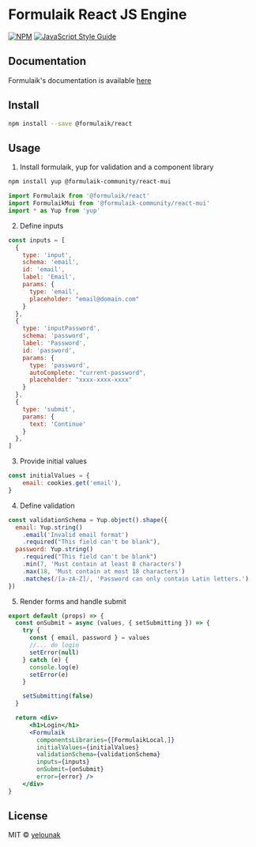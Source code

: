 # Formulaik React JS Engine

[![NPM](https://img.shields.io/npm/v/formulaik.svg)](https://www.npmjs.com/package/formulaik) [![JavaScript Style Guide](https://img.shields.io/badge/code_style-standard-brightgreen.svg)](https://standardjs.com)

## Documentation
Formulaik's documentation is available [here](https://formulaik-core.github.io/documentation/)

## Install

```bash
npm install --save @formulaik/react
```

## Usage

1. Install formulaik, yup for validation and a component library

```bash
npm install yup @formulaik-community/react-mui
```

```jsx
import Formulaik from '@formulaik/react'
import FormulaikMui from '@formulaik-community/react-mui'
import * as Yup from 'yup'
```

2. Define inputs

```jsx
const inputs = [
  {
    type: 'input',
    schema: 'email',
    id: 'email',
    label: 'Email',
    params: {
      type: 'email',
      placeholder: "email@domain.com"
    }
  },
  {
    type: 'inputPassword',
    schema: 'password',
    label: 'Password',
    id: 'password',
    params: {
      type: 'password',
      autoComplete: "current-password",
      placeholder: "xxxx-xxxx-xxxx"
    }
  },
  {
    type: 'submit',
    params: {
      text: 'Continue'
    }
  },
]
```

3. Provide initial values

```jsx
const initialValues = {
    email: cookies.get('email'),
}
```

4. Define validation

```jsx
const validationSchema = Yup.object().shape({
  email: Yup.string()
    .email('Invalid email format')
    .required("This field can't be blank"),
  password: Yup.string()
    .required("This field can't be blank")
    .min(7, 'Must contain at least 8 characters')
    .max(18, 'Must contain at most 18 characters')
    .matches(/[a-zA-Z]/, 'Password can only contain Latin letters.')
})
```

5. Render forms and handle submit

```jsx
export default (props) => {
  const onSubmit = async (values, { setSubmitting }) => {
    try {
      const { email, password } = values
      //... do login
      setError(null)
    } catch (e) {
      console.log(e)
      setError(e)
    }

    setSubmitting(false)
  }

  return <div>
      <h1>Login</h1>
      <Formulaik
        componentsLibraries={[FormulaikLocal,]}
        initialValues={initialValues}
        validationSchema={validationSchema}
        inputs={inputs}
        onSubmit={onSubmit}
        error={error} />
    </div>
}
```



## License

MIT © [yelounak](https://github.com/yelounak)
